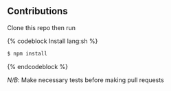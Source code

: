 ## Contributions

Clone this repo then run

{% codeblock Install lang:sh %}
``` sh
$ npm install
```
{% endcodeblock %}

*N/B*: Make necessary tests before making pull requests